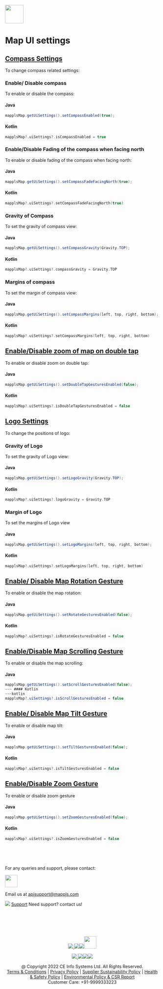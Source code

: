 
[<img src="https://about.mappls.com/images/mappls-b-logo.svg" height="60"/> </p>](https://www.mapmyindia.com/api)


# Map UI settings

## [Compass Settings](#Compass-Settings)
To change compass related settings:
### Enable/ Disable compass
To enable or disable the compass:
#### Java
~~~java  
mapplsMap.getUiSettings().setCompassEnabled(true);  
~~~  

#### Kotlin
~~~kotlin  
mapplsMap?.uiSettings?.isCompassEnabled = true  
~~~  
### Enable/Disable Fading of the compass when facing north
To enable or disable fading of the compass when facing north:
#### Java
~~~java  
mapplsMap.getUiSettings().setCompassFadeFacingNorth(true);  
~~~  
#### Kotlin
~~~kotlin  
mapplsMap?.uiSettings?.setCompassFadeFacingNorth(true)  
~~~  
### Gravity of Compass
To set the gravity of compass view:
#### Java
~~~java  
mapplsMap.getUiSettings().setCompassGravity(Gravity.TOP);  
~~~  
#### Kotlin
~~~kotlin  
mapplsMap?.uiSettings?.compassGravity = Gravity.TOP  
~~~  
### Margins of compass
To set the margin of compass view:
#### Java
~~~java  
mapplsMap.getUiSettings().setCompassMargins(left, top, right, bottom);  
~~~  

#### Kotlin
~~~kotlin  
mapplsMap?.uiSettings?.setCompassMargins(left, top, right, bottom)  
~~~  

## [Enable/Disable zoom of map on double tap](#Enable-disable-zoom)
To enable or disable zoom on double tap:
#### Java
~~~java  
mapplsMap.getUiSettings().setDoubleTapGesturesEnabled(false);  
~~~  
#### Kotlin
~~~kotlin  
mapplsMap?.uiSettings?.isDoubleTapGesturesEnabled = false  
~~~  

## [Logo Settings](#Logo-settings)
To change the positions of logo:
### Gravity of Logo
To set the gravity of Logo view:
#### Java
~~~java  
mapplsMap.getUiSettings().setLogoGravity(Gravity.TOP);  
~~~  

#### Kotlin
~~~kotlin  
mapplsMap?.uiSettings?.logoGravity = Gravity.TOP  
~~~  

### Margin of Logo
To set the margins of Logo view
#### Java
~~~java  
mapplsMap.getUiSettings().setLogoMargins(left, top, right, bottom);  
~~~  
#### Kotlin
~~~kotlin  
mapplsMap?.uiSettings?.setLogoMargins(left, top, right, bottom)  
~~~  
## [Enable/ Disable Map Rotation Gesture](#Enable-disable-rotation)
To enable or disable the map rotation:
#### Java
~~~java  
mapplsMap.getUiSettings().setRotateGesturesEnabled(false);  
~~~  

#### Kotlin
~~~kotlin  
mapplsMap?.uiSettings?.isRotateGesturesEnabled = false  
~~~  
## [Enable/Disable Map Scrolling Gesture](#Enable-disable-scrolling)
To enable or disable the map scrolling:
#### Java
~~~java  
mapplsMap.getUiSettings().setScrollGesturesEnabled(false);  
~~~ #### Kotlin  
~~~kotlin  
mapplsMap?.uiSettings?.isScrollGesturesEnabled = false  
~~~  
## [Enable/ Disable Map Tilt Gesture](#Enable-disable-tilt)
To enable or disable map tilt:
#### Java
~~~java  
mapplsMap.getUiSettings().setTiltGesturesEnabled(false);  
~~~  
#### Kotlin
~~~kotlin  
mapplsMap?.uiSettings?.isTiltGesturesEnabled = false  
~~~  

## [Enable/Disable Zoom Gesture](#Enable-disable-zoom-gesture)
To enable or disable zoom gesture
#### Java
~~~java  
mapplsMap.getUiSettings().setZoomGesturesEnabled(false);  
~~~  
#### Kotlin
~~~kotlin  
mapplsMap?.uiSettings?.isZoomGesturesEnabled = false  
~~~

<br><br><br>

For any queries and support, please contact: 

[<img src="https://about.mappls.com/images/mappls-logo.svg" height="40"/> </p>](https://about.mappls.com/api/)
Email us at [apisupport@mappls.com](mailto:apisupport@mappls.com)


![](https://www.mapmyindia.com/api/img/icons/support.png)
[Support](https://about.mappls.com/contact/)
Need support? contact us!

<br></br>
<br></br>

[<p align="center"> <img src="https://www.mapmyindia.com/api/img/icons/stack-overflow.png"/> ](https://stackoverflow.com/questions/tagged/mappls-api)[![](https://www.mapmyindia.com/api/img/icons/blog.png)](https://about.mappls.com/blog/)[![](https://www.mapmyindia.com/api/img/icons/gethub.png)](https://github.com/Mappls-api)[<img src="https://mmi-api-team.s3.ap-south-1.amazonaws.com/API-Team/npm-logo.one-third%5B1%5D.png" height="40"/> </p>](https://www.npmjs.com/org/mapmyindia) 



[<p align="center"> <img src="https://www.mapmyindia.com/june-newsletter/icon4.png"/> ](https://www.facebook.com/Mapplsofficial)[![](https://www.mapmyindia.com/june-newsletter/icon2.png)](https://twitter.com/mappls)[![](https://www.mapmyindia.com/newsletter/2017/aug/llinkedin.png)](https://www.linkedin.com/company/mappls/)[![](https://www.mapmyindia.com/june-newsletter/icon3.png)](https://www.youtube.com/channel/UCAWvWsh-dZLLeUU7_J9HiOA)




<div align="center">@ Copyright 2022 CE Info Systems Ltd. All Rights Reserved.</div>

<div align="center"> <a href="https://about.mappls.com/api/terms-&-conditions">Terms & Conditions</a> | <a href="https://about.mappls.com/about/privacy-policy">Privacy Policy</a> | <a href="https://about.mappls.com/pdf/mapmyIndia-sustainability-policy-healt-labour-rules-supplir-sustainability.pdf">Supplier Sustainability Policy</a> | <a href="https://about.mappls.com/pdf/Health-Safety-Management.pdf">Health & Safety Policy</a> | <a href="https://about.mappls.com/pdf/Environment-Sustainability-Policy-CSR-Report.pdf">Environmental Policy & CSR Report</a>

<div align="center">Customer Care: +91-9999333223</div>
